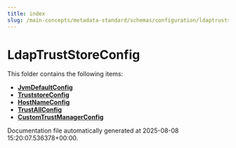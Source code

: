 ```yaml
---
title: index
slug: /main-concepts/metadata-standard/schemas/configuration/ldaptruststoreconfig
---
```


# LdapTrustStoreConfig

This folder contains the following items:

- [**JvmDefaultConfig**](/main-concepts/metadata-standard/schemas/configuration/ldaptruststoreconfig/jvmdefaultconfig)
- [**TruststoreConfig**](/main-concepts/metadata-standard/schemas/configuration/ldaptruststoreconfig/truststoreconfig)
- [**HostNameConfig**](/main-concepts/metadata-standard/schemas/configuration/ldaptruststoreconfig/hostnameconfig)
- [**TrustAllConfig**](/main-concepts/metadata-standard/schemas/configuration/ldaptruststoreconfig/trustallconfig)
- [**CustomTrustManagerConfig**](/main-concepts/metadata-standard/schemas/configuration/ldaptruststoreconfig/customtrustmanagerconfig)


Documentation file automatically generated at 2025-08-08 15:20:07.536378+00:00.
